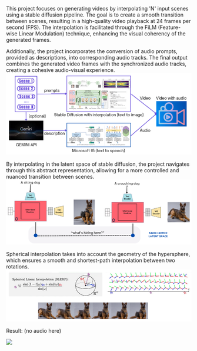 This project focuses on generating videos by interpolating 'N' input scenes using a stable diffusion pipeline. The goal is to create a smooth transition between scenes, resulting in a high-quality video playback at 24 frames per second (FPS). The interpolation is facilitated through the FiLM (Feature-wise Linear Modulation) technique, enhancing the visual coherency of the generated frames.

Additionally, the project incorporates the conversion of audio prompts, provided as descriptions, into corresponding audio tracks. The final output combines the generated video frames with the synchronized audio tracks, creating a cohesive audio-visual experience.
![](images/system_pipeline.png)

By interpolating in the latent space of stable diffusion, the project navigates through this abstract representation, allowing for a more controlled and nuanced transition between scenes.
![](images/latent_space.png)

Spherical interpolation takes into account the geometry of the hypersphere, which ensures a smooth and shortest-path interpolation between two rotations.
![](images/spherical_interpolation.png)

Result: (no audio here)

![](images/stellar.gif)
